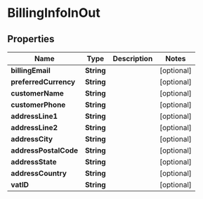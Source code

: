 
# BillingInfoInOut

## Properties
Name | Type | Description | Notes
------------ | ------------- | ------------- | -------------
**billingEmail** | **String** |  |  [optional]
**preferredCurrency** | **String** |  |  [optional]
**customerName** | **String** |  |  [optional]
**customerPhone** | **String** |  |  [optional]
**addressLine1** | **String** |  |  [optional]
**addressLine2** | **String** |  |  [optional]
**addressCity** | **String** |  |  [optional]
**addressPostalCode** | **String** |  |  [optional]
**addressState** | **String** |  |  [optional]
**addressCountry** | **String** |  |  [optional]
**vatID** | **String** |  |  [optional]



